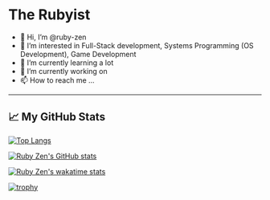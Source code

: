 
# The Rubyist

- 👋 Hi, I’m @ruby-zen
- 👀 I’m interested in Full-Stack development, Systems Programming (OS Development), Game Development
- 🌱 I’m currently learning a lot
- 💞️ I’m currently working on
- 📫 How to reach me ...

---


## &#x1f4c8; My GitHub Stats

[![Top Langs](https://github-readme-stats.vercel.app/api/top-langs/?username=ruby-zen&hide=java,html,css&theme=tokyonight)](https://github.com/anuraghazra/github-readme-stats)

[![Ruby Zen's GitHub stats](https://github-readme-stats.vercel.app/api?username=ruby-rust-perl&theme=cobalt)](https://github.com/anuraghazra/github-readme-stats)

[![Ruby Zen's wakatime stats](https://github-readme-stats.vercel.app/api/wakatime?username=ruby-rust-perl&theme=buefy)](https://github.com/anuraghazra/github-readme-stats)

[![trophy](https://github-profile-trophy.vercel.app/?username=ruby-rust-perl&theme=dracula&column=7)](https://github.com/ryo-ma/github-profile-trophy)
